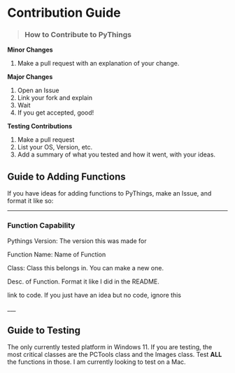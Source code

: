 # Contribution Guide

> ### How to Contribute to PyThings
**Minor Changes**
  1. Make a pull request with an explanation of your change.

**Major Changes**
  1. Open an Issue
  2. Link your fork and explain
  3. Wait
  4. If you get accepted, good!

**Testing Contributions**
  1. Make a pull request
  2. List your OS, Version, etc.
  3. Add a summary of what you tested and how it went, with your ideas.

## Guide to Adding Functions
If you have ideas for adding functions to PyThings, make an Issue, and format it like so:
___
<h3>Function Capability</h3>
<p>Pythings Version: The version this was made for</p>
<p>Function Name: Name of Function</p>
<p>Class: Class this belongs in. You can make a new one.</p>
<p>Desc. of Function. Format it like I did in the README.</p>
<p>link to code. If you just have an idea but no code, ignore this</p>
___

## Guide to Testing
The only currently tested platform in Windows 11. If you are testing, the most critical classes are the PCTools class and the Images class. Test **ALL** the functions in those. I am currently looking to test on a Mac.
